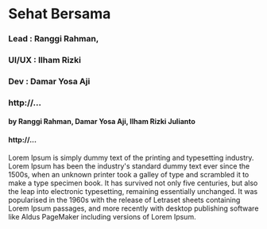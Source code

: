 # Sehat Bersama
### Lead  : Ranggi Rahman, 
### UI/UX : Ilham Rizki
### Dev   : Damar Yosa Aji
### http://...
#### by Ranggi Rahman, Damar Yosa Aji, Ilham Rizki Julianto

#### http://...

Lorem Ipsum is simply dummy text of the printing and typesetting industry. Lorem Ipsum has been the industry's standard dummy text ever since the 1500s, when an unknown printer took a galley of type and scrambled it to make a type specimen book. It has survived not only five centuries, but also the leap into electronic typesetting, remaining essentially unchanged. It was popularised in the 1960s with the release of Letraset sheets containing Lorem Ipsum passages, and more recently with desktop publishing software like Aldus PageMaker including versions of Lorem Ipsum.
